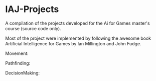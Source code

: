 # IAJ-Projects
A compilation of the projects developed for the Ai for Games master's course (source code only). 

Most of the project were implemented by following the awesome book Artificial Intelligence for Games by Ian Millington and John Fudge.

Movement:

Pathfinding:

DecisionMaking:

